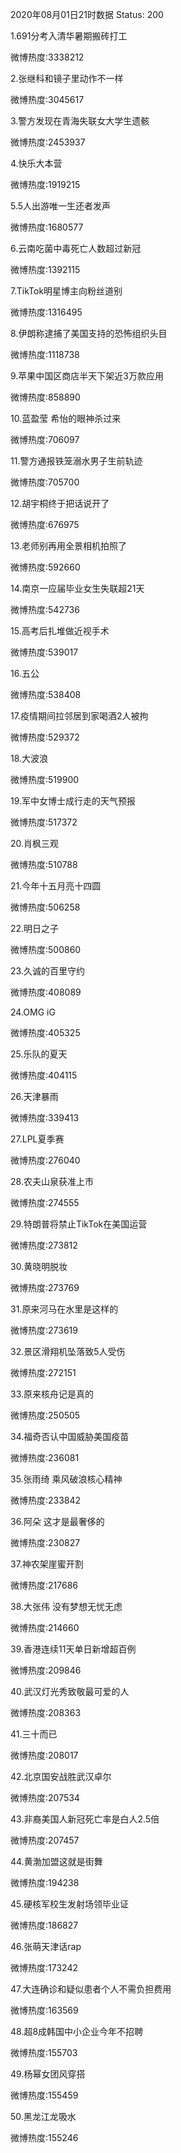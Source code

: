 2020年08月01日21时数据
Status: 200

1.691分考入清华暑期搬砖打工

微博热度:3338212

2.张继科和镜子里动作不一样

微博热度:3045617

3.警方发现在青海失联女大学生遗骸

微博热度:2453937

4.快乐大本营

微博热度:1919215

5.5人出游唯一生还者发声

微博热度:1680577

6.云南吃菌中毒死亡人数超过新冠

微博热度:1392115

7.TikTok明星博主向粉丝道别

微博热度:1316495

8.伊朗称逮捕了美国支持的恐怖组织头目

微博热度:1118738

9.苹果中国区商店半天下架近3万款应用

微博热度:858890

10.蓝盈莹 希怡的眼神杀过来

微博热度:706097

11.警方通报铁笼溺水男子生前轨迹

微博热度:705700

12.胡宇桐终于把话说开了

微博热度:676975

13.老师别再用全景相机拍照了

微博热度:592660

14.南京一应届毕业女生失联超21天

微博热度:542736

15.高考后扎堆做近视手术

微博热度:539017

16.五公

微博热度:538408

17.疫情期间拉邻居到家喝酒2人被拘

微博热度:529372

18.大波浪

微博热度:519900

19.军中女博士成行走的天气预报

微博热度:517372

20.肖枫三观

微博热度:510788

21.今年十五月亮十四圆

微博热度:506258

22.明日之子

微博热度:500860

23.久诚的百里守约

微博热度:408089

24.OMG iG

微博热度:405325

25.乐队的夏天

微博热度:404115

26.天津暴雨

微博热度:339413

27.LPL夏季赛

微博热度:276040

28.农夫山泉获准上市

微博热度:274555

29.特朗普将禁止TikTok在美国运营

微博热度:273812

30.黄晓明脱妆

微博热度:273769

31.原来河马在水里是这样的

微博热度:273619

32.景区滑翔机坠落致5人受伤

微博热度:272151

33.原来核舟记是真的

微博热度:250505

34.福奇否认中国威胁美国疫苗

微博热度:236081

35.张雨绮 乘风破浪核心精神

微博热度:233842

36.阿朵 这才是最奢侈的

微博热度:230827

37.神农架崖蜜开割

微博热度:217686

38.大张伟 没有梦想无忧无虑

微博热度:214660

39.香港连续11天单日新增超百例

微博热度:209846

40.武汉灯光秀致敬最可爱的人

微博热度:208363

41.三十而已

微博热度:208017

42.北京国安战胜武汉卓尔

微博热度:207534

43.非裔美国人新冠死亡率是白人2.5倍

微博热度:207457

44.黄渤加盟这就是街舞

微博热度:194238

45.硬核军校生发射场领毕业证

微博热度:186827

46.张萌天津话rap

微博热度:173242

47.大连确诊和疑似患者个人不需负担费用

微博热度:163569

48.超8成韩国中小企业今年不招聘

微博热度:155703

49.杨幂女团风穿搭

微博热度:155459

50.黑龙江龙吸水

微博热度:155246


